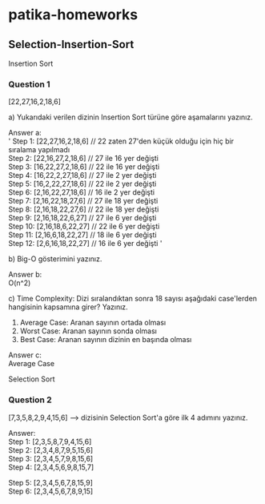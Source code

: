 # patika-homeworks

## Selection-Insertion-Sort

Insertion Sort

### Question 1

[22,27,16,2,18,6]

a) Yukarıdaki verilen dizinin Insertion Sort türüne göre aşamalarını yazınız.

Answer a:<br>
' Step 1: [22,27,16,2,18,6]   // 22 zaten 27'den küçük olduğu için hiç bir sıralama yapılmadı<br>
Step 2: [22,16,27,2,18,6]   // 27 ile 16 yer değişti<br>
Step 3: [16,22,27,2,18,6]   // 22 ile 16 yer değişti<br>
Step 4: [16,22,2,27,18,6]   // 27 ile 2 yer değişti<br>
Step 5: [16,2,22,27,18,6]   // 22 ile 2 yer değişti<br>
Step 6: [2,16,22,27,18,6]   // 16 ile 2 yer değişti<br>
Step 7: [2,16,22,18,27,6]   // 27 ile 18 yer değişti<br>
Step 8: [2,16,18,22,27,6]   // 22 ile 18 yer değişti<br>
Step 9: [2,16,18,22,6,27]   // 27 ile 6 yer değişti<br>
Step 10: [2,16,18,6,22,27]  // 22 ile 6 yer değişti<br>
Step 11: [2,16,6,18,22,27]  // 18 ile 6 yer değişti<br>
Step 12: [2,6,16,18,22,27]  // 16 ile 6 yer değişti '

b) Big-O gösterimini yazınız.

Answer b:<br>
O(n^2)

c) Time Complexity: Dizi sıralandıktan sonra 18 sayısı aşağıdaki case'lerden hangisinin kapsamına girer? Yazınız.

1. Average Case: Aranan sayının ortada olması<br>
2. Worst Case: Aranan sayının sonda olması<br>
3. Best Case: Aranan sayının dizinin en başında olması

Answer c:<br>
Average Case

Selection Sort

### Question 2

[7,3,5,8,2,9,4,15,6] --> dizisinin Selection Sort'a göre ilk 4 adımını yazınız.

Answer:<br>
Step 1: [2,3,5,8,7,9,4,15,6]<br>
Step 2: [2,3,4,8,7,9,5,15,6]<br>
Step 3: [2,3,4,5,7,9,8,15,6]<br>
Step 4: [2,3,4,5,6,9,8,15,7]<br>

Step 5: [2,3,4,5,6,7,8,15,9]<br>
Step 6: [2,3,4,5,6,7,8,9,15]
